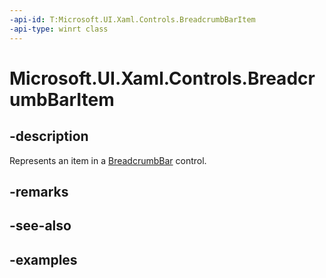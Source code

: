 ```yaml
---
-api-id: T:Microsoft.UI.Xaml.Controls.BreadcrumbBarItem
-api-type: winrt class
---
```


# Microsoft.UI.Xaml.Controls.BreadcrumbBarItem

<!--
public class BreadcrumbBarItem : Windows.UI.Xaml.Controls.ContentControl
-->


## -description

Represents an item in a [BreadcrumbBar](breadcrumbbar.md) control.

## -remarks

## -see-also

## -examples


